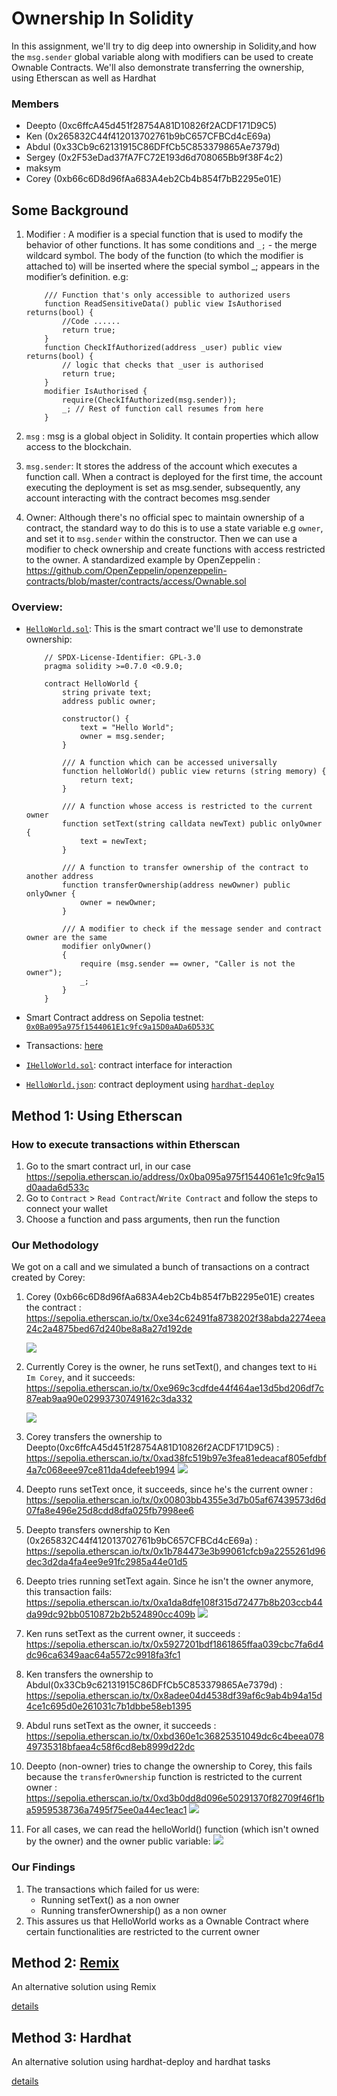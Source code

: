 # Ownership In Solidity
In this assignment, we'll try to dig deep into ownership in Solidity,and how the `msg.sender` global variable along with modifiers can be used to create Ownable Contracts. We'll also demonstrate transferring the ownership, using Etherscan as well as Hardhat
### Members

- Deepto (0xc6ffcA45d451f28754A81D10826f2ACDF171D9C5)
- Ken (0x265832C44f412013702761b9bC657CFBCd4cE69a)
- Abdul (0x33Cb9c62131915C86DFfCb5C853379865Ae7379d)
- Sergey (0x2F53eDad37fA7FC72E193d6d708065Bb9f38F4c2)
- maksym
- Corey (0xb66c6D8d96fAa683A4eb2Cb4b854f7bB2295e01E)
  
## Some Background
1. Modifier : A modifier is a special function that is used to modify the behavior of other functions. It has some conditions and `_;` - the merge wildcard symbol. The body of the function (to which the modifier is attached to) will be inserted where the special symbol _; appears in the modifier’s definition. e.g:
    ```
        /// Function that's only accessible to authorized users
        function ReadSensitiveData() public view IsAuthorised returns(bool) {
            //Code ......
            return true;
        }
        function CheckIfAuthorized(address _user) public view returns(bool) {
            // logic that checks that _user is authorised
            return true; 
        }
        modifier IsAuthorised {
            require(CheckIfAuthorized(msg.sender));
            _; // Rest of function call resumes from here
        }
    ```


2. `msg` : msg is a global object in Solidity. It contain properties which allow access to the blockchain.
3. `msg.sender`: It stores the address of the account which executes a function call. When a contract is deployed for the first time, the account executing the deployment is set as msg.sender, subsequently, any account interacting with the contract becomes msg.sender
4. Owner: Although there's no official spec to maintain ownership of a contract, the standard way to do this is to use a state variable e.g `owner`, and set it to `msg.sender` within the constructor. Then we can use a modifier to check ownership and create functions with access restricted to the owner. A standardized example by OpenZeppelin : https://github.com/OpenZeppelin/openzeppelin-contracts/blob/master/contracts/access/Ownable.sol

### Overview:
* [`HelloWorld.sol`](hardhat/contracts//HelloWorld.sol): This is the smart contract we'll use to demonstrate ownership:
    ```
        // SPDX-License-Identifier: GPL-3.0
        pragma solidity >=0.7.0 <0.9.0;
        
        contract HelloWorld {
            string private text;
            address public owner;
        
            constructor() {
                text = "Hello World";
                owner = msg.sender;
            }
    
            /// A function which can be accessed universally
            function helloWorld() public view returns (string memory) {
                return text;
            }
    
            /// A function whose access is restricted to the current owner
            function setText(string calldata newText) public onlyOwner {
                text = newText;
            }
    
            /// A function to transfer ownership of the contract to another address
            function transferOwnership(address newOwner) public onlyOwner {
                owner = newOwner;
            }
    
            /// A modifier to check if the message sender and contract owner are the same
            modifier onlyOwner() 
            {
                require (msg.sender == owner, "Caller is not the owner");
                _;
            }
        }
    ```
* Smart Contract address on Sepolia testnet: [`0x0Ba095a975f1544061E1c9fc9a15D0aADa6D533C`](https://sepolia.etherscan.io/address/0x0ba095a975f1544061e1c9fc9a15d0aada6d533c)

* Transactions: [here](docs/transactions.md)

* [`IHelloWorld.sol`](hardhat/contracts/interfaces/IHelloWorld.sol): contract interface for interaction

* [`HelloWorld.json`](hardhat/deployments/sepolia/HelloWorld.json): contract deployment using [`hardhat-deploy`](https://github.com/wighawag/hardhat-deploy)

## Method 1: Using Etherscan

### How to execute transactions within Etherscan
1. Go to the smart contract url, in our case https://sepolia.etherscan.io/address/0x0ba095a975f1544061e1c9fc9a15d0aada6d533c
2. Go to `Contract` > `Read Contract`/`Write Contract` and follow the steps to connect your wallet
3. Choose a function and pass arguments, then run the function

### Our Methodology
We got on a call and we simulated a bunch of transactions on a contract created by Corey:  
1. Corey (0xb66c6D8d96fAa683A4eb2Cb4b854f7bB2295e01E) creates the contract : https://sepolia.etherscan.io/tx/0xe34c62491fa8738202f38abda2274eea24c2a4875bed67d240be8a8a27d192de

    ![](assets/2023-07-31-01-56-51.png)
2. Currently Corey is the owner, he runs setText(), and changes text to `Hi Im Corey`, and it succeeds: https://sepolia.etherscan.io/tx/0xe969c3cdfde44f464ae13d5bd206df7c87eab9aa90e02993730749162c3da332

    ![](assets/2023-07-31-01-59-58.png)
3. Corey transfers the ownership to Deepto(0xc6ffcA45d451f28754A81D10826f2ACDF171D9C5) : https://sepolia.etherscan.io/tx/0xad38fc519b97e3fea81edeacaf805efdbf4a7c068eee97ce811da4defeeb1994
    ![](assets/2023-07-31-02-09-51.png)
4. Deepto runs setText once, it succeeds, since he's the current owner : https://sepolia.etherscan.io/tx/0x00803bb4355e3d7b05af67439573d6d07fa8e496e25d8cdd8dfa025fb7998ee6
5. Deepto transfers ownership to Ken (0x265832C44f412013702761b9bC657CFBCd4cE69a) : https://sepolia.etherscan.io/tx/0x1b784473e3b99061cfcb9a2255261d96dec3d2da4fa4ee9e91fc2985a44e01d5
6.  Deepto tries running setText again. Since he isn't the owner anymore, this transaction fails: https://sepolia.etherscan.io/tx/0xa1da8dfe108f315d72477b8b203ccb44da99dc92bb0510872b2b524890cc409b
    ![](assets/2023-07-31-03-36-14.png)
7. Ken runs setText as the current owner,  it succeeds : https://sepolia.etherscan.io/tx/0x5927201bdf1861865ffaa039cbc7fa6d4dc96ca6349aac64a5572c9918fa3fc1
8. Ken transfers the ownership to Abdul(0x33Cb9c62131915C86DFfCb5C853379865Ae7379d) : https://sepolia.etherscan.io/tx/0x8adee04d4538df39af6c9ab4b94a15d4ce1c695d0e261031c7b1dbbe58eb1395
9. Abdul runs setText as the owner, it succeeds : https://sepolia.etherscan.io/tx/0xbd360e1c36825351049dc6c4beea07849735318bfaea4c58f6cd8eb8999d22dc
10. Deepto (non-owner) tries to change the ownership to Corey, this fails because the `transferOwnership` function is restricted to the current owner : https://sepolia.etherscan.io/tx/0xd3b0dd8d096e50291370f82709f46f1ba5959538736a7495f75ee0a44ec1eac1
    ![](assets/2023-07-31-02-40-49.png)
11. For all cases, we can read the helloWorld() function (which isn't owned by the owner) and the owner public variable:
    ![](assets/2023-07-31-02-48-13.png)
    
### Our Findings
1. The transactions which failed for us were:
   * Running setText() as a non owner
   * Running transferOwnership() as a non owner
2. This assures us that HelloWorld works as a Ownable Contract where certain functionalities are restricted to the current owner
## Method 2: [Remix](https://remix.ethereum.org)
An alternative solution using Remix

[details](docs/remix.md)

## Method 3: Hardhat

An alternative solution using hardhat-deploy and hardhat tasks

[details](docs/hh.md)


